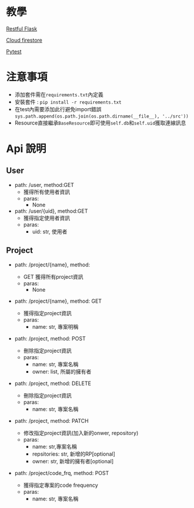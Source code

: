 # 教學
[Restful Flask](https://www.youtube.com/watch?v=GMppyAPbLYk&t=3043s&ab_channel=TechWithTim)

[Cloud firestore](https://firebase.google.com/docs/firestore/quickstart?hl=zh-cn#python)

[Pytest](https://myapollo.com.tw/zh-tw/pytest/)

# 注意事項
- 添加套件需在`requirements.txt`內定義
- 安裝套件 : `pip install -r requirements.txt`
- 在test內需要添加此行避免import錯誤`sys.path.append(os.path.join(os.path.dirname(__file__), '../src'))`
- Resource直接繼承`BaseResource`即可使用`self.db`和`self.uid`獲取連線訊息

# Api 說明
## User
* path: /user, method:GET
    *  獲得所有使用者資訊
    * paras:
        * None
* path: /user/{uid}, method:GET 
    * 獲得指定使用者資訊
    * paras:
        * uid: str, 使用者
## Project
- path: /project/{name}, method: 
    - GET 獲得所有project資訊
    * paras:
        * None
- path: /project/{name}, method: GET 
    - 獲得指定project資訊
    * paras:
        * name: str, 專案明稱
- path: /project, method: POST 
    - 刪除指定project資訊
    * paras: 
        * name: str, 專案名稱
        * owner: list, 所屬的擁有者
         
- path: /project, method: DELETE 
    - 刪除指定project資訊
    * paras:
        * name: str, 專案名稱
- path: /project, method: PATCH 
    - 修改指定project資訊(加入新的onwer, repository)
    * paras:
        * name: str,專案名稱
        * repsitories: str, 新增的RP[optional]
        * owner: str, 新增的擁有者[optional]

- path: /project/code_frq, method: POST
    - 獲得指定專案的code frequency
    - paras:
        - name: str, 專案名稱




